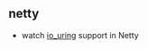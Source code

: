 ## netty

* watch [io_uring](https://github.com/netty/netty-incubator-transport-io_uring) support in Netty